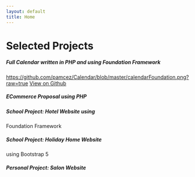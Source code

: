 ```yaml
---
layout: default
title: Home
---
```

# Selected Projects

##### Full Calendar written in PHP and using Foundation Framework
https://github.com/pamcez/Calendar/blob/master/calendarFoundation.png?raw=true
[View on Github](./https://github.com/pamcez/Calendar)

##### ECommerce Proposal using PHP

##### School Project: Hotel Website using
Foundation Framework


##### School Project: Holiday Home Website 
using Bootstrap 5



##### Personal Project: Salon Website

